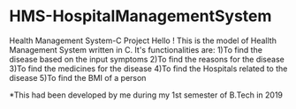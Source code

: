 # HMS-HospitalManagementSystem
Health Management System-C Project
Hello !
This is the model of Heallth Management System written in C.
It's functionalities are:
  1)To find the disease based on the input symptoms
  2)To find the reasons for the disease
  3)To find the medicines for the disease
  4)To find the Hospitals related to the disease
  5)To find the BMI of a person

*This had been developed by me during my 1st semester of B.Tech in 2019
